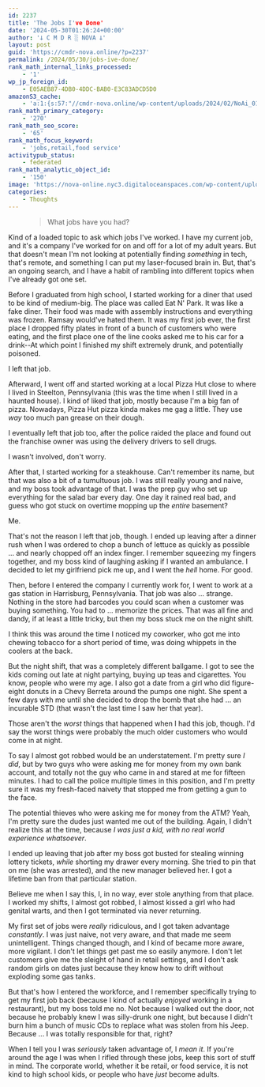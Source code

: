 ```yaml
---
id: 2237
title: 'The Jobs I've Done'
date: '2024-05-30T01:26:24+00:00'
author: '𐕣 C M D R ░ NOVA 𐕣'
layout: post
guid: 'https://cmdr-nova.online/?p=2237'
permalink: /2024/05/30/jobs-ive-done/
rank_math_internal_links_processed:
    - '1'
wp_jp_foreign_id:
    - E05AEB87-4DB0-4DDC-BAB0-E3C83ADCD5D0
amazonS3_cache:
    - 'a:1:{s:57:"//cmdr-nova.online/wp-content/uploads/2024/02/NoAi_01.png";a:1:{s:9:"timestamp";i:1721692766;}}'
rank_math_primary_category:
    - '270'
rank_math_seo_score:
    - '65'
rank_math_focus_keyword:
    - 'jobs,retail,food service'
activitypub_status:
    - federated
rank_math_analytic_object_id:
    - '150'
image: 'https://nova-online.nyc3.digitaloceanspaces.com/wp-content/uploads/2024/05/30012548/Screenshot-from-2024-05-29-21-24-47.png'
categories:
    - Thoughts
---
```


<!-- wp:pullquote -->
<figure class="wp-block-pullquote"><blockquote><p>What jobs have you had?</p></blockquote></figure>
<!-- /wp:pullquote -->

<!-- wp:paragraph -->
<p>Kind of a loaded topic to ask which jobs I've worked. I have my current job, and it's a company I've worked for on and off for a lot of my adult years. But that doesn't mean I'm not looking at potentially finding <em>something</em> in tech, that's remote, and something I can put my laser-focused brain in. But, that's an ongoing search, and I have a habit of rambling into different topics when I've already got one set.</p>
<!-- /wp:paragraph -->

<!-- wp:paragraph -->
<p>Before I graduated from high school, I started working for a diner that used to be kind of medium-big. The place was called Eat N' Park. It was like a fake diner. Their food was made with assembly instructions and everything was frozen. Ramsay would've hated them. It was my first job ever, the first place I dropped fifty plates in front of a bunch of customers who were eating, and the first place one of the line cooks asked me to his car for a drink--At which point I finished my shift extremely drunk, and potentially poisoned.</p>
<!-- /wp:paragraph -->

<!-- wp:paragraph -->
<p>I left that job.</p>
<!-- /wp:paragraph -->

<!-- wp:paragraph -->
<p>Afterward, I went off and started working at a local Pizza Hut close to where I lived in Steelton, Pennsylvania (this was the time when I still lived in a haunted house). I kind of liked that job, mostly because I'm a big fan of pizza. Nowadays, Pizza Hut pizza kinda makes me gag a little. They use <em>way</em> too much pan grease on their dough.</p>
<!-- /wp:paragraph -->

<!-- wp:paragraph -->
<p>I eventually left that job too, after the police raided the place and found out the franchise owner was using the delivery drivers to sell drugs.</p>
<!-- /wp:paragraph -->

<!-- wp:paragraph -->
<p>I wasn't involved, don't worry.</p>
<!-- /wp:paragraph -->

<!-- wp:paragraph -->
<p>After that, I started working for a steakhouse. Can't remember its name, but that was also a bit of a tumultuous job. I was still really young and naive, and my boss took advantage of that. I was the prep guy who set up everything for the salad bar every day. One day it rained real bad, and guess who got stuck on overtime mopping up the <em>entire</em> basement?</p>
<!-- /wp:paragraph -->

<!-- wp:paragraph -->
<p>Me.</p>
<!-- /wp:paragraph -->

<!-- wp:paragraph -->
<p>That's not the reason I left that job, though. I ended up leaving after a dinner rush when I was ordered to chop a bunch of lettuce as quickly as possible ... and nearly chopped off an index finger. I remember squeezing my fingers together, and my boss kind of laughing asking if I wanted an ambulance. I decided to let my girlfriend pick me up, and I went the <em>hell</em> home. For good.</p>
<!-- /wp:paragraph -->

<!-- wp:paragraph -->
<p>Then, before I entered the company I currently work for, I went to work at a gas station in Harrisburg, Pennsylvania. That job was also ... strange. Nothing in the store had barcodes you could scan when a customer was buying something. You had to ... memorize the prices. That was all fine and dandy, if at least a little tricky, but then my boss stuck me on the night shift.</p>
<!-- /wp:paragraph -->

<!-- wp:paragraph -->
<p>I think this was around the time I noticed my coworker, who got me into chewing tobacco for a short period of time, was doing whippets in the coolers at the back.</p>
<!-- /wp:paragraph -->

<!-- wp:paragraph -->
<p>But the night shift, that was a completely different ballgame. I got to see the kids coming out late at night partying, buying up teas and cigarettes. You know, people who were my age. I also got a date from a girl who did figure-eight donuts in a Chevy Berreta around the pumps one night. She spent a few days with me until she decided to drop the bomb that she had ... an incurable STD (that wasn't the last time I saw her that year).</p>
<!-- /wp:paragraph -->

<!-- wp:paragraph -->
<p>Those aren't the <em>worst</em> things that happened when I had this job, though. I'd say the worst things were probably the much older customers who would come in at night.</p>
<!-- /wp:paragraph -->

<!-- wp:paragraph -->
<p>To say I almost got robbed would be an understatement. I'm pretty sure <em>I did</em>, but by two guys who were asking me for money from my own bank account, and totally not the guy who came in and stared at me for fifteen minutes. I had to call the police multiple times in this position, and I'm pretty sure it was my fresh-faced naivety that stopped me from getting a gun to the face.</p>
<!-- /wp:paragraph -->

<!-- wp:paragraph -->
<p>The potential thieves who were asking me for money from the ATM? Yeah, I'm pretty sure the dudes just wanted me out of the building. Again, I didn't realize this at the time, because <em>I was just a kid, with no real world experience whatsoever</em>.</p>
<!-- /wp:paragraph -->

<!-- wp:paragraph -->
<p>I ended up leaving that job after my boss got busted for stealing winning lottery tickets, <em>while</em> shorting my drawer every morning. She tried to pin that on me (she was arrested), and the new manager believed her. I got a lifetime ban from that particular station.</p>
<!-- /wp:paragraph -->

<!-- wp:paragraph -->
<p>Believe me when I say this, I, in no way, ever stole anything from that place. I worked my shifts, I almost got robbed, I almost kissed a girl who had genital warts, and then I got terminated via never returning.</p>
<!-- /wp:paragraph -->

<!-- wp:paragraph -->
<p>My first set of jobs were <em>really</em> ridiculous, and I got taken advantage <em>constantly</em>. I was just naive, not very aware, and that made me seem unintelligent. Things changed though, and I kind of became more aware, more vigilant. I don't let things get past me so easily anymore. I don't let customers give me the sleight of hand in retail settings, and I don't ask random girls on dates just because they know how to drift without exploding some gas tanks.</p>
<!-- /wp:paragraph -->

<!-- wp:paragraph -->
<p>But that's how I entered the workforce, and I remember specifically trying to get my first job back (because I kind of actually <em>enjoyed</em> working in a restaurant), but my boss told me no. Not because I walked out the door, not because he probably knew I was silly-drunk one night, but because I didn't burn him a bunch of music CDs to replace what was stolen from his Jeep. Because ... I was totally responsible for that, right?</p>
<!-- /wp:paragraph -->

<!-- wp:paragraph -->
<p>When I tell you I was <em>seriously</em> taken advantage of, I <em>mean it</em>. If you're around the age I was when I rifled through these jobs, keep this sort of stuff in mind. The corporate world, whether it be retail, or food service, it is not kind to high school kids, or people who have <em>just</em> become adults.</p>
<!-- /wp:paragraph -->
